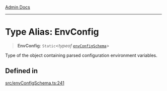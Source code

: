 [Admin Docs](/)

***

# Type Alias: EnvConfig

> **EnvConfig**: `Static`\<*typeof* [`envConfigSchema`](../variables/envConfigSchema.md)\>

Type of the object containing parsed configuration environment variables.

## Defined in

[src/envConfigSchema.ts:241](https://github.com/NishantSinghhhhh/talawa-api/blob/ff0f1d6ae21d3428519b64e42fe3bfdff573cb6e/src/envConfigSchema.ts#L241)
